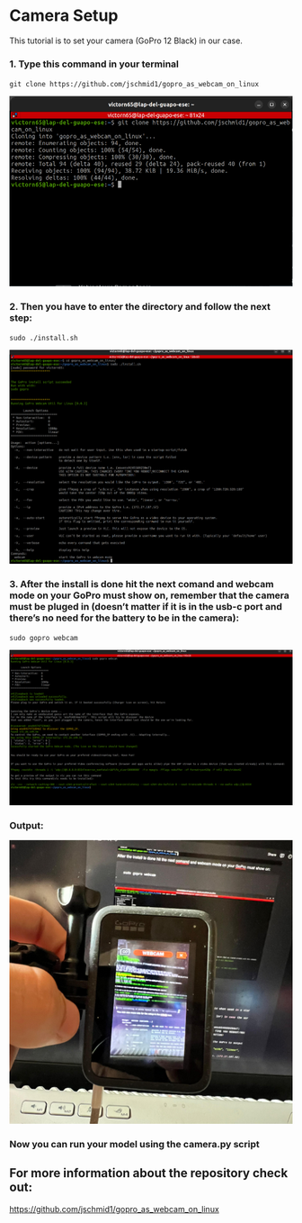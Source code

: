 # Camera Setup
This tutorial is to set your camera (GoPro 12 Black) in our case.

### 1. Type this command in your terminal

`git clone https://github.com/jschmid1/gopro_as_webcam_on_linux`

![alt text](command1.png "Command 1")

### 2. Then you have to enter the directory and follow the next step:

`sudo ./install.sh`

![alt text](command2.png "Command 2")

### 3. After the install is done hit the next comand and webcam mode on your GoPro must show on, remember that the camera must be pluged in (doesn’t matter if it is in the usb-c port and there’s no need for the battery to be in the camera):

`sudo gopro webcam`

![alt text](command3.png "Command 3")

### Output:

![alt text](command4.jpeg "Command 3")

### Now you can run your model using the camera.py script

## For more information about the repository check out:
https://github.com/jschmid1/gopro_as_webcam_on_linux